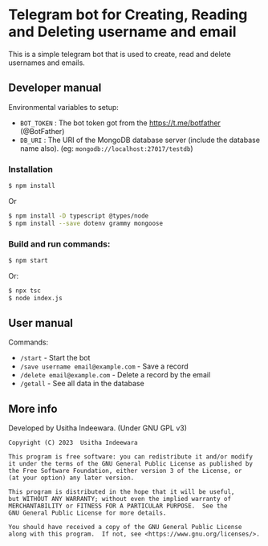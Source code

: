 # Telegram bot for Creating, Reading and Deleting username and email

This is a simple telegram bot that is used to create, read and delete usernames and emails.

## Developer manual

Environmental variables to setup:

- `BOT_TOKEN` : The bot token got from the https://t.me/botfather (@BotFather)
- `DB_URI` : The URI of the MongoDB database server (include the database name also). (eg: `mongodb://localhost:27017/testdb`)

### Installation

```bash
$ npm install
```

Or

```bash
$ npm install -D typescript @types/node
$ npm install --save dotenv grammy mongoose
```

### Build and run commands:

```bash
$ npm start
```

Or:

```bash
$ npx tsc
$ node index.js
```

## User manual

Commands:

- `/start` - Start the bot
- `/save username email@example.com` - Save a record
- `/delete email@example.com` - Delete a record by the email
- `/getall` - See all data in the database

## More info

Developed by Usitha Indeewara. (Under GNU GPL v3)

    Copyright (C) 2023  Usitha Indeewara

    This program is free software: you can redistribute it and/or modify
    it under the terms of the GNU General Public License as published by
    the Free Software Foundation, either version 3 of the License, or
    (at your option) any later version.

    This program is distributed in the hope that it will be useful,
    but WITHOUT ANY WARRANTY; without even the implied warranty of
    MERCHANTABILITY or FITNESS FOR A PARTICULAR PURPOSE.  See the
    GNU General Public License for more details.

    You should have received a copy of the GNU General Public License
    along with this program.  If not, see <https://www.gnu.org/licenses/>.
